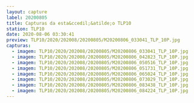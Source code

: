 ```yaml
---
layout: capture
label: 20200805
title: Capturas da esta&ccedil;&atilde;o TLP10
station: TLP10
date: 2020-08-06 03:30:41
preview: TLP10/2020/202008/20200805/M20200806_033041_TLP_10P.jpg
capturas:
  - imagem: TLP10/2020/202008/20200805/M20200806_033041_TLP_10P.jpg
  - imagem: TLP10/2020/202008/20200805/M20200806_042823_TLP_10P.jpg
  - imagem: TLP10/2020/202008/20200805/M20200806_050516_TLP_10P.jpg
  - imagem: TLP10/2020/202008/20200805/M20200806_051731_TLP_10P.jpg
  - imagem: TLP10/2020/202008/20200805/M20200806_065024_TLP_10P.jpg
  - imagem: TLP10/2020/202008/20200805/M20200806_073029_TLP_10P.jpg
  - imagem: TLP10/2020/202008/20200805/M20200806_083438_TLP_10P.jpg
  - imagem: TLP10/2020/202008/20200805/M20200806_084224_TLP_10P.jpg
---
```

